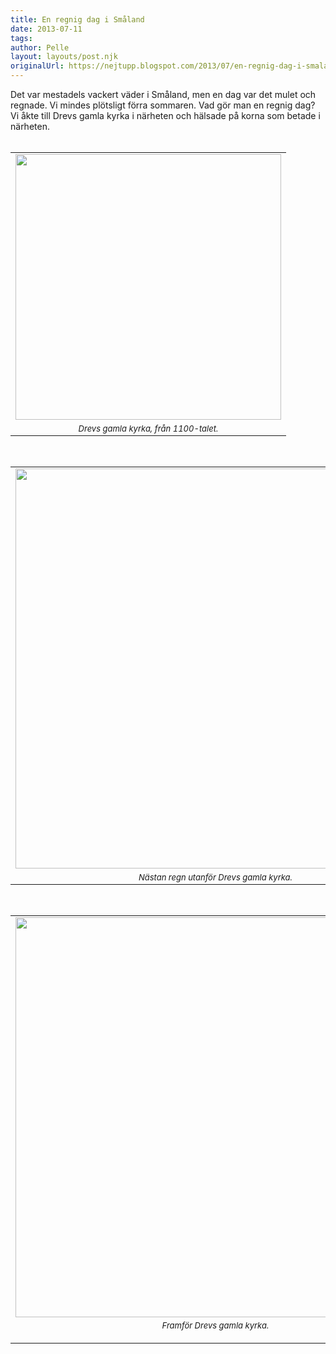 ```yaml
---
title: En regnig dag i Småland
date: 2013-07-11
tags: 	
author: Pelle
layout: layouts/post.njk
originalUrl: https://nejtupp.blogspot.com/2013/07/en-regnig-dag-i-smaland.html
---
```


Det var mestadels vackert väder i Småland, men en dag var det mulet och regnade. Vi mindes plötsligt förra sommaren. Vad gör man en regnig dag? Vi åkte till Drevs gamla kyrka i närheten och hälsade på korna som betade i närheten.<br><br><table align="center" cellpadding="0" cellspacing="0" class="tr-caption-container" style="margin-left: auto; margin-right: auto; text-align: center;"><tbody><tr><td><img src="../../../../img/Pyrtet+-+allma%CC%88nt-PERK6716.jpg" width="425"></td></tr><tr><td class="tr-caption" style="font-size: 13px;"><i>Drevs gamla kyrka, från 1100-talet.</i></td></tr></tbody></table><br><table align="center" cellpadding="0" cellspacing="0" class="tr-caption-container" style="margin-left: auto; margin-right: auto; text-align: center;"><tbody><tr><td><img src="../../../../img/Pyrtet+-+allma%CC%88nt-PERK6728.jpg" width="640"></td></tr><tr><td class="tr-caption" style="font-size: 13px;"><i>Nästan regn utanför Drevs gamla kyrka.</i></td></tr></tbody></table><br><table align="center" cellpadding="0" cellspacing="0" class="tr-caption-container" style="margin-left: auto; margin-right: auto; text-align: center;"><tbody><tr><td><img src="../../../../img/Pyrtet+-+allma%CC%88nt-PERK6737.jpg" width="640"></td></tr><tr><td class="tr-caption" style="font-size: 13px;"><i>Framför Drevs gamla kyrka.</i><br><div><i><br></i></div></td></tr></tbody></table>
